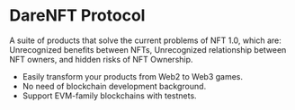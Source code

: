 # DareNFT Protocol

A suite of products that solve the current problems of NFT 1.0, which are: Unrecognized benefits between NFTs, Unrecognized relationship between NFT owners, and hidden risks of NFT Ownership.

- Easily transform your products from Web2 to Web3 games.
- No need of blockchain development background.
- Support EVM-family blockchains with testnets.
